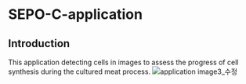 # SEPO-C-application
## Introduction
This application detecting cells in images to assess the progress of cell synthesis during the cultured meat process.
![application image3_수정](https://github.com/SEPO-C/SEPO-C-application/assets/49020136/02c08003-d857-4b1e-ad57-3b4e209f4f83)
